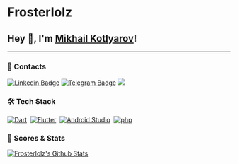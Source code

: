 # Frosterlolz

## Hey 👋, I'm [Mikhail Kotlyarov](https://github.com/iampavangandhi/)!

---

### 🔔 Contacts

[![Linkedin Badge](https://img.shields.io/badge/-LinkedIn-0e76a8?style=flat-square&logo=Linkedin&logoColor=white)](https://linkedin.com/in/frosterlolz)
[![Telegram Badge](https://img.shields.io/badge/-Telegram-0088cc?style=flat-square&logo=Telegram&logoColor=white)](https://t.me/frosterlolz)
[![](https://dcbadge.vercel.app/api/shield/439109349974081536?style=flat)](https://discordapp.com/users/439109349974081536)

### 🛠 Tech Stack
[![Dart](https://img.shields.io/badge/-Dart-05122A?style=flat&logo=flutter)](https://dart.dev/)&nbsp;
[![Flutter](https://img.shields.io/badge/-Flutter-05122A?style=flat&logo=flutter)](https://flutter.dev/)&nbsp;
[![Android Studio](https://img.shields.io/badge/-Android%20Studio-05122A?style=flat&logo=androidstudio)](https://developer.android.com/studio)&nbsp;
[![php](https://img.shields.io/badge/-php-05122A?style=flat&logo=php)](https://www.php.net/)&nbsp;


### 🚀 Scores & Stats

[![Frosterlolz's Github Stats](https://github-readme-stats.vercel.app/api?username=frosterlolz&count_private=true&theme=algolia&include_all_commits=true&show_icons=true)](https://github.com/frosterlolz)

<!--
**frosterlolz/frosterlolz** is a ✨ _special_ ✨ repository because its `README.md` (this file) appears on your GitHub profile.

Here are some ideas to get you started:

- 🔭 I’m currently working on ...
- 🌱 I’m currently learning ...
- 👯 I’m looking to collaborate on ...
- 🤔 I’m looking for help with ...
- 💬 Ask me about ...
- 📫 How to reach me: ...
- 😄 Pronouns: ...
- ⚡ Fun fact: ...
-->
